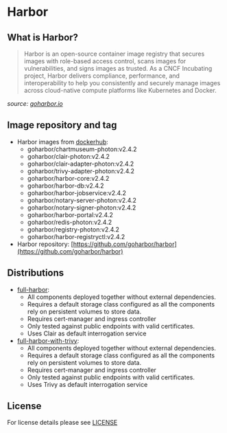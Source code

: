 # Harbor

## What is Harbor?

> Harbor is an open-source container image registry that secures images with role-based access control, scans images
> for vulnerabilities, and signs images as trusted. As a CNCF Incubating project, Harbor delivers compliance,
> performance, and interoperability to help you consistently and securely manage images across cloud-native compute
> platforms like Kubernetes and Docker.

*source: [goharbor.io](https://goharbor.io/)*

## Image repository and tag

* Harbor images from [dockerhub](https://hub.docker.com/u/goharbor):
  * goharbor/chartmuseum-photon:v2.4.2
  * goharbor/clair-photon:v2.4.2
  * goharbor/clair-adapter-photon:v2.4.2
  * goharbor/trivy-adapter-photon:v2.4.2
  * goharbor/harbor-core:v2.4.2
  * goharbor/harbor-db:v2.4.2
  * goharbor/harbor-jobservice:v2.4.2
  * goharbor/notary-server-photon:v2.4.2
  * goharbor/notary-signer-photon:v2.4.2
  * goharbor/harbor-portal:v2.4.2
  * goharbor/redis-photon:v2.4.2
  * goharbor/registry-photon:v2.4.2
  * goharbor/harbor-registryctl:v2.4.2
* Harbor repository: [https://github.com/goharbor/harbor](https://github.com/goharbor/harbor)

## Distributions

* [full-harbor](distributions/full-harbor):
  * All components deployed together without external dependencies.
  * Requires a default storage class configured as all the components rely on persistent volumes to store data.
  * Requires cert-manager and ingress controller
  * Only tested against public endpoints with valid certificates.
  * Uses Clair as default interrogation service
* [full-harbor-with-trivy](distributions/full-harbor-with-trivy):
  * All components deployed together without external dependencies.
  * Requires a default storage class configured as all the components rely on persistent volumes to store data.
  * Requires cert-manager and ingress controller
  * Only tested against public endpoints with valid certificates.
  * Uses Trivy as default interrogation service

## License

For license details please see [LICENSE](../../LICENSE)
